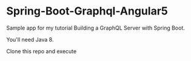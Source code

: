 # Spring-Boot-Graphql-Angular5
Sample app for my tutorial Building a GraphQL Server with Spring Boot.

You'll need Java 8.

Clone this repo and execute
